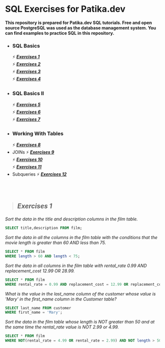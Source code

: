 # SQL Exercises for Patika.dev
**This repository is prepared for Patika.dev SQL tutorials. Free and open source PostgreSQL was used as the database management system. You can find examples to practice SQL in this repository.**
&nbsp;
- ### SQL Basics
   ⚡ ***<a href='#Exercises 1'>Exercises 1</a><br>***
   ⚡ ***<a href='#Exercises 2'>Exercises 2</a><br>***
   ⚡ ***<a href='#Exercises 3'>Exercises 3</a><br>***
   ⚡ ***<a href='#Exercises 4'>Exercises 4</a><br>***
- ### SQL Basics II
   ⚡ ***<a href='#Exercises 5'>Exercises 5</a><br>***
   ⚡ ***<a href='#Exercises 6'>Exercises 6</a><br>***
   ⚡ ***<a href='#Exercises 7'>Exercises 7</a><br>***
- ### Working With Tables
   ⚡ ***<a href='#Exercises 8'>Exercises 8</a><br>***
- JOINs
   ⚡ ***<a href='#Exercises 9'>Exercises 9</a><br>***
   ⚡ ***<a href='#Exercises 10'>Exercises 10</a><br>***
   ⚡ ***<a href='#Exercises 11'>Exercises 11</a><br>***
- Subqueries
   ⚡ ***<a href='#Exercises 12'>Exercises 12</a><br>***

<br/><br/>

> ## ***<p id = 'Exercises 1' > Exercises 1 </p>***
 _Sort the data in the title and description columns in the film table._
~~~sql
SELECT title,description FROM film;
~~~
_Sort the data in all the columns in the film table with the conditions that the movie length is greater than 60 AND less than 75._
~~~sql
SELECT * FROM film 
WHERE length > 60 AND length < 75;
~~~
_Sort the data in all columns in the film table with rental_rate 0.99 AND replacement_cost 12.99 OR 28.99._
~~~sql
SELECT * FROM film 
WHERE rental_rate = 0.99 AND replacement_cost = 12.99 OR replacement_cost = 28.99;
~~~
_What is the value in the last_name column of the customer whose value is 'Mary' in the first_name column in the Customer table?_
~~~sql
SELECT last_name FROM customer 
WHERE first_name = 'Mary';
~~~
_Sort the data in the film table whose length is NOT greater than 50 and at the same time the rental_rate value is NOT 2.99 or 4.99._
~~~sql
SELECT * FROM film 
WHERE NOT(rental_rate = 4.99 OR rental_rate = 2.99) AND NOT length > 50;
~~~
